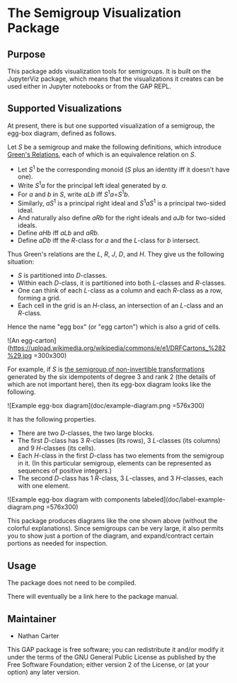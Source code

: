 <!--
Removing these lines for now because this package is not yet
integrated into GAP or its build system.

[![Build Status](https://travis-ci.org/gap-packages/semigroupviz.svg?branch=master)](https://travis-ci.org/gap-packages/semigroupviz)
[![Code Coverage](https://codecov.io/github/gap-packages/semigroupviz/coverage.svg?branch=master&token=)](https://codecov.io/gh/gap-packages/semigroupviz)
-->

# The Semigroup Visualization Package

## Purpose

This package adds visualization tools for semigroups.  It is built on the
JupyterViz package, which means that the visualizations it creates can be
used either in Jupyter notebooks or from the GAP REPL.

## Supported Visualizations

At present, there is but one supported visualization of a semigroup, the
egg-box diagram, defined as follows.

Let _S_ be a semigroup and make the following definitions, which introduce
[Green's Relations](https://en.wikipedia.org/wiki/Green%27s_relations),
each of which is an equivalence relation on _S_.

 * Let _S_<sup>1</sup> be the corresponding monoid (_S_ plus an identity iff it doesn't have one).
 * Write _S_<sup>1</sup>_a_ for the principal left ideal generated by _a_.
 * For _a_ and _b_ in _S_, write _aLb_ iff _S_<sup>1</sup>_a_=_S_<sup>1</sup>_b_.
 * Similarly, _aS_<sup>1</sup> is a principal right ideal and _S_<sup>1</sup>_aS_<sup>1</sup> is a principal two-sided ideal.
 * And naturally also define _aRb_ for the right ideals and _aJb_ for two-sided ideals.
 * Define _aHb_ iff _aLb_ and _aRb_.
 * Define _aDb_ iff the _R_-class for _a_ and the _L_-class for _b_ intersect.

Thus Green's relations are the _L_, _R_, _J_, _D_, and _H_.  They give us the following situation:

 * _S_ is partitioned into _D_-classes.
 * Within each _D_-class, it is partitioned into both _L_-classes and _R_-classes.
 * One can think of each _L_-class as a column and each _R_-class as a row, forming a grid.
 * Each cell in the grid is an _H_-class, an intersection of an _L_-class and an _R_-class.

Hence the name "egg box" (or "egg carton") which is also a grid of cells.

![An egg-carton](https://upload.wikimedia.org/wikipedia/commons/e/e1/DRFCartons_%282%29.jpg =300x300)

For example, if _S_ is
[the semigroup of non-invertible transformations](https://www.gap-system.org/Manuals/pkg/semigroups-3.0.20/doc/chap8.html#X7894EE357D103806)
generated by the six idempotents of degree 3 and rank 2 (the details of which are not important here),
then its egg-box diagram looks like the following.

![Example egg-box diagram](doc/example-diagram.png =576x300)

It has the following properties.

 * There are two _D_-classes, the two large blocks.
 * The first _D_-class has 3 _R_-classes (its rows), 3 _L_-classes (its columns) and 9 _H_-classes (its cells).
 * Each _H_-class in the first _D_-class has two elements from the semigroup in it.
   (In this particular semigroup, elements can be represented as sequences of positive integers.)
 * The second _D_-class has 1 _R_-class, 3 _L_-classes, and 3 _H_-classes, each with one element.

![Example egg-box diagram with components labeled](doc/label-example-diagram.png =576x300)

This package produces diagrams like the one shown above (without the colorful explanations).
Since semigroups can be very large, it also permits you to show just a portion of the diagram,
and expand/contract certain portions as needed for inspection.

## Usage

The package does not need to be compiled.

There will eventually be a link here to the package manual.
<!--
See the manual on [the package website](http://nathancarter.github.io/semigroupviz),
which contains usage examples.
-->

## Maintainer

 * Nathan Carter

This GAP package is free software; you can redistribute it and/or modify it
under the terms of the GNU General Public License as published by the Free
Software Foundation; either version 2 of the License, or (at your option)
any later version.
